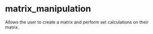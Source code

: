 # matrix_manipulation
Allows the user to create a matrix and perform set calculations on their matrix.
